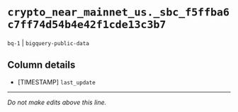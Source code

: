 # `crypto_near_mainnet_us._sbc_f5ffba6c7ff74d54b4e42f1cde13c3b7`
`bq-1` | `bigquery-public-data`

## Column details
* [TIMESTAMP] `last_update`

-------------------------------------------------------------------------------
*Do not make edits above this line.*
